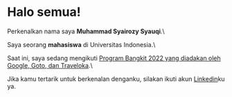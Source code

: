 # Halo semua! 

Perkenalkan nama saya **Muhammad Syairozy Syauqi**.\

Saya seorang **mahasiswa** di Universitas Indonesia.\

Saat ini, saya sedang mengikuti [Program Bangkit 2022 yang diadakan oleh Google, Goto, dan Traveloka](https://grow.google/intl/id_id/bangkit/).\

Jika kamu tertarik untuk berkenalan denganku, silakan ikuti akun [Linkedin](https://www.linkedin.com/in/msyairozys/)ku ya.
